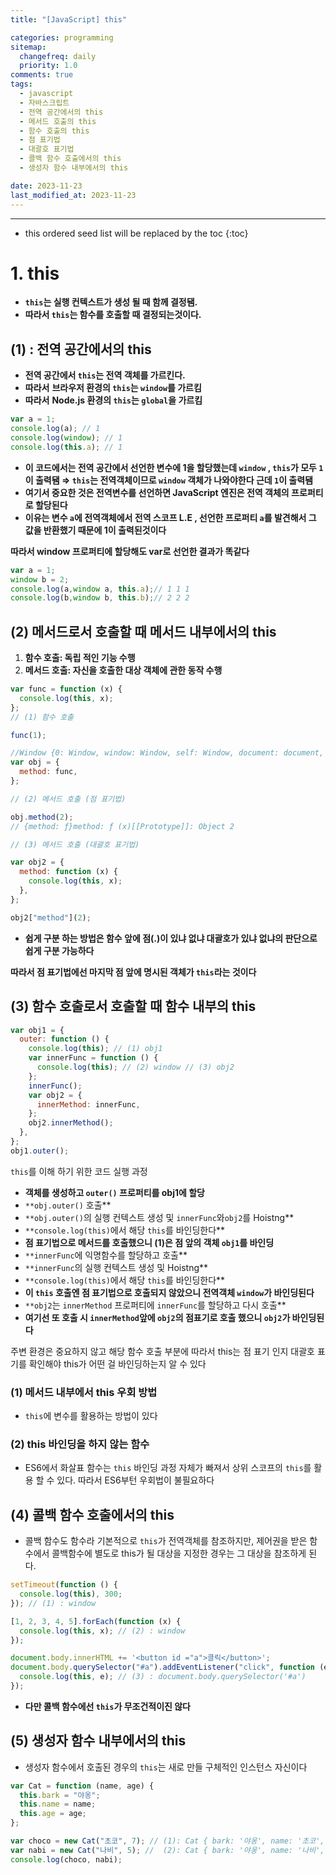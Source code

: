 ```yaml
---
title: "[JavaScript] this"

categories: programming
sitemap:
  changefreq: daily
  priority: 1.0
comments: true
tags:
  - javascript
  - 자바스크립트
  - 전역 공간에서의 this
  - 메서드 호출의 this
  - 함수 호출의 this
  - 점 표기법
  - 대괄호 표기법
  - 콜백 함수 호출에서의 this
  - 생성자 함수 내부에서의 this

date: 2023-11-23
last_modified_at: 2023-11-23
---
```


---

<!-- prettier-ignore -->
* this ordered seed list will be replaced by the toc 
{:toc}

# 1. this

- **`this`는 실행 컨텍스트가 생성 될 때 함께 결정됌.**
- **따라서 `this`는 함수를 호출할 때 결정되는것이다.**

## (1) : 전역 공간에서의 this

- **전역 공간에서 `this`는 전역 객체를 가르킨다.**
- **따라서** **브라우저 환경의 `this`는 `window`를 가르킴**
- **따라서** **Node.js 환경의 `this`는 `global`을 가르킴**

```jsx
var a = 1;
console.log(a); // 1
console.log(window); // 1
console.log(this.a); // 1
```

- **이 코드에서는 전역 공간에서 선언한 변수에 1을 할당했는데 `window` , `this`가 모두 `1`이 출력됌 ⇒ `this`는 전역객체이므로 `window` 객체가 나와야한다 근데 `1`이 출력됌**
- **여기서 중요한 것은 전역변수를 선언하면 JavaScript 엔진은 전역 객체의 프로퍼티로 할당된다**
- **이유는 변수 `a`에 전역객체에서 전역 스코프 L.E , 선언한 프로퍼티 `a`를 발견해서 그 값을 반환했기 때문에 1이 출력된것이다**

**따라서 window 프로퍼티에 할당해도 var로 선언한 결과가 똑같다**

```jsx
var a = 1;
window b = 2;
console.log(a,window a, this.a);// 1 1 1
console.log(b,window b, this.b);// 2 2 2
```

## (2) 메서드로서 호출할 때 메서드 내부에서의 this

1. **함수 호출: 독립 적인 기능 수행**
2. **메서드 호출: 자신을 호출한 대상 객체에 관한 동작 수행**

```jsx
var func = function (x) {
  console.log(this, x);
};
// (1) 함수 호출

func(1);

//Window {0: Window, window: Window, self: Window, document: document, name: '', location: Location, …}
var obj = {
  method: func,
};

// (2) 메서드 호출 (점 표기법)

obj.method(2);
// {method: ƒ}method: ƒ (x)[[Prototype]]: Object 2

// (3) 메서드 호출 (대괄호 표기법)

var obj2 = {
  method: function (x) {
    console.log(this, x);
  },
};

obj2["method"](2);
```

- **쉽게 구분 하는 방법은 함수 앞에 점(.)이 있냐 없냐 대괄호가 있냐 없냐의 판단으로 쉽게 구분 가능하다**

**따라서 점 표기법에선 마지막 점 앞에 명시된 객체가 `this`라는 것이다**

## (3) 함수 호출로서 호출할 때 함수 내부의 this

```jsx
var obj1 = {
  outer: function () {
    console.log(this); // (1) obj1
    var innerFunc = function () {
      console.log(this); // (2) window // (3) obj2
    };
    innerFunc();
    var obj2 = {
      innerMethod: innerFunc,
    };
    obj2.innerMethod();
  },
};
obj1.outer();
```

`this`를 이해 하기 위한 코드 실행 과정

- **객체를 생성하고 `outer()` 프로퍼티를 obj1에 할당**
- `**obj.outer()` 호출\*\*
- `**obj.outer()`의 실행 컨텍스트 생성 및 `innerFunc`와`obj2`를 Hoistng\*\*
- `**console.log(this)`에서 해당 `this`를 바인딩한다\*\*
- **점 표기법으로 메서드를 호출했으니 (1)은 점 앞의 객체 `obj1`를 바인딩**
- `**innerFunc`에 익명함수를 할당하고 호출\*\*
- `**innerFunc`의 실행 컨텍스트 생성 및 Hoistng\*\*
- `**console.log(this)`에서 해당 `this`를 바인딩한다\*\*
- **이 `this` 호출엔 점 표기법으로 호출되지 않았으니 전역객체 `window`가 바인딩된다**
- `**obj2`는 `innerMethod` 프로퍼티에 `innerFunc`를 할당하고 다시 호출\*\*
- **여기선 또 호출 시 `innerMethod`앞에 `obj2`의 점표기로 호출 했으니 `obj2`가 바인딩된다**

주변 환경은 중요하지 않고 해당 함수 호출 부분에 따라서 this는 점 표기 인지 대괄호 표기를 확인해야 this가 어떤 걸 바인딩하는지 알 수 있다

### (1) 메서드 내부에서 this 우회 방법

- `this`에 변수를 활용하는 방법이 있다

### (2) this 바인딩을 하지 않는 함수

- ES6에서 화살표 함수는 `this` 바인딩 과정 자체가 빠져서 상위 스코프의 `this`를 활용 할 수 있다. 따라서 ES6부턴 우회법이 불필요하다

## (4) 콜백 함수 호출에서의 this

- 콜백 함수도 함수라 기본적으로 `this`가 전역객체를 참조하지만, 제어권을 받은 함수에서 콜백함수에 별도로 this가 될 대상을 지정한 경우는 그 대상을 참조하게 된다.

```jsx
setTimeout(function () {
  console.log(this), 300;
}); // (1) : window

[1, 2, 3, 4, 5].forEach(function (x) {
  console.log(this, x); // (2) : window
});

document.body.innerHTML += '<button id ="a">클릭</button>';
document.body.querySelector("#a").addEventListener("click", function (e) {
  console.log(this, e); // (3) : document.body.querySelector('#a')
});
```

- **다만 콜백 함수에선 `this`가 무조건적이진 않다**

## (5) 생성자 함수 내부에서의 this

- 생성자 함수에서 호출된 경우의 `this`는 새로 만들 구체적인 인스턴스 자신이다

```jsx
var Cat = function (name, age) {
  this.bark = "야옹";
  this.name = name;
  this.age = age;
};

var choco = new Cat("초코", 7); // (1): Cat { bark: '야옹', name: '초코', age: 7 }
var nabi = new Cat("나비", 5); //  (2): Cat { bark: '야옹', name: '나비', age: 5 }
console.log(choco, nabi);
```
